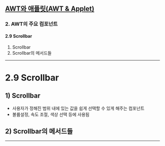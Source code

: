 ## <a href = "../../README.md" target="_blank">AWT와 애플릿(AWT & Applet)</a>

### 2. AWT의 주요 컴포넌트
#### 2.9 Scrollbar
1) Scrollbar
2) Scrollbar의 메서드들

---

# 2.9 Scrollbar
## 1) Scrollbar
- 사용자가 정해진 범위 내에 있는 값을 쉽게 선택할 수 있게 해주는 컴포넌트
- 볼륨설정, 속도 조절, 색상 선택 등에 사용됨

## 2) Scrollbar의 메서드들



---
